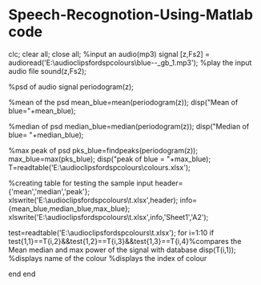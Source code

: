 # Speech-Recognotion-Using-Matlab code
clc;
clear all;
close all;
%input an audio(mp3) signal
[z,Fs2] = audioread('E:\audioclipsfordspcolours\blue--_gb_1.mp3');
%play the input audio file
sound(z,Fs2);

%psd of audio signal
periodogram(z);

%mean of the psd
mean_blue=mean(periodogram(z));
disp("Mean of blue="+mean_blue);

%median of psd
median_blue=median(periodogram(z));
disp("Median of blue= "+median_blue);

%max peak of psd
pks_blue=findpeaks(periodogram(z));
max_blue=max(pks_blue);
disp("peak of blue = "+max_blue);
T=readtable('E:\audioclipsfordspcolours\colours.xlsx');


%creating table for testing the sample input
header={'mean','median','peak'};
xlswrite('E:\audioclipsfordspcolours\t.xlsx',header);
info={mean_blue,median_blue,max_blue};
xlswrite('E:\audioclipsfordspcolours\t.xlsx',info,'Sheet1','A2');

test=readtable('E:\audioclipsfordspcolours\t.xlsx');
for i=1:10
if test{1,1}==T{i,2}&&test{1,2}==T{i,3}&&test{1,3}==T{i,4}%compares the Mean median and max power of the signal with database
    disp(T(i,1)); %displays name of the colour
 %displays the index of colour

end
end
